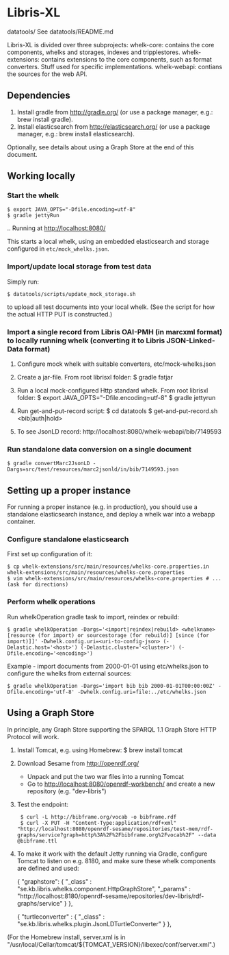 # Libris-XL

datatools/
    See datatools/README.md

Libris-XL is divided over three subprojects:
    whelk-core:
        contains the core components, whelks and storages, indexes and tripplestores.
    whelk-extensions:
        contains extensions to the core components, such as format converters. Stuff used for specific implementations.
    whelk-webapi:
        contians the sources for the web API.

## Dependencies

1. Install gradle from <http://gradle.org/> (or use a package manager, e.g.: brew install gradle).
2. Install elasticsearch from <http://elasticsearch.org/> (or use a package manager, e.g.: brew install elasticsearch).

Optionally, see details about using a Graph Store at the end of this document.

## Working locally

### Start the whelk

    $ export JAVA_OPTS="-Dfile.encoding=utf-8"
    $ gradle jettyRun

.. Running at <http://localhost:8080/>

This starts a local whelk, using an embedded elasticsearch and storage configured in `etc/mock_whelks.json`.

### Import/update local storage from test data

Simply run:

    $ datatools/scripts/update_mock_storage.sh

to upload all test documents into your local whelk. (See the script for how the actual HTTP PUT is constructed.)

### Import a single record from Libris OAI-PMH (in marcxml format) to locally running whelk (converting it to Libris JSON-Linked-Data format)

1. Configure mock whelk with suitable converters, etc/mock-whelks.json

2. Create a jar-file. From root librisxl folder:
    $ gradle fatjar

3. Run a local mock-configured Http standard whelk. From root librisxl folder:
    $ export JAVA_OPTS="-Dfile.encoding=utf-8"
    $ gradle jettyrun

4. Run get-and-put-record script:
    $ cd datatools
    $ get-and-put-record.sh <bib|auth|hold> <id>

5. To see JsonLD record: http://localhost:8080/whelk-webapi/bib/7149593

### Run standalone data conversion on a single document

    $ gradle convertMarc2JsonLD -Dargs=src/test/resources/marc2jsonld/in/bib/7149593.json

## Setting up a proper instance

For running a proper instance (e.g. in production), you should use a standalone elasticsearch instance, and deploy a whelk war into a webapp container.

### Configure standalone elasticsearch

First set up configuration of it:

    $ cp whelk-extensions/src/main/resources/whelks-core.properties.in whelk-extensions/src/main/resources/whelks-core.properties
    $ vim whelk-extensions/src/main/resources/whelks-core.properties # ... (ask for directions)

### Perform whelk operations

Run whelkOperation gradle task to import, reindex or rebuild:

    $ gradle whelkOperation -Dargs='<import|reindex|rebuild> <whelkname> [resource (for import) or sourcestorage (for rebuild)] [since (for import)]]' -Dwhelk.config.uri=<uri-to-config-json> (-Delastic.host='<host>') (-Delastic.cluster='<cluster>') (-Dfile.encoding='<encoding>')

Example - import documents from 2000-01-01 using etc/whelks.json to configure the whelks from external sources:

    $ gradle whelkOperation -Dargs='import bib bib 2000-01-01T00:00:00Z' -Dfile.encoding='utf-8' -Dwhelk.config.uri=file:../etc/whelks.json

## Using a Graph Store

In principle, any Graph Store supporting the SPARQL 1.1 Graph Store HTTP Protocol will work.

1. Install Tomcat, e.g. using Homebrew:
    $ brew install tomcat

2. Download Sesame from <http://openrdf.org/>
    - Unpack and put the two war files into a running Tomcat
    - Go to <http://localhost:8080/openrdf-workbench/> and create a new repository (e.g. "dev-libris")

3. Test the endpoint:

        $ curl -L http://bibframe.org/vocab -o bibframe.rdf
        $ curl -X PUT -H "Content-Type:application/rdf+xml" "http://localhost:8080/openrdf-sesame/repositories/test-mem/rdf-graphs/service?graph=http%3A%2F%2Fbibframe.org%2Fvocab%2F" --data @bibframe.ttl

4. To make it work with the default Jetty running via Gradle, configure Tomcat to listen on e.g. 8180, and make sure these whelk components are defined and used:

    {
        "graphstore": {
            "_class" : "se.kb.libris.whelks.component.HttpGraphStore", 
            "_params" : "http://localhost:8180/openrdf-sesame/repositories/dev-libris/rdf-graphs/service"
        }
    },

    {
        "turtleconverter" : {
            "_class" : "se.kb.libris.whelks.plugin.JsonLDTurtleConverter"
        }
    },

(For the Homebrew install, server.xml is in "/usr/local/Cellar/tomcat/${TOMCAT_VERSION}/libexec/conf/server.xml".)

